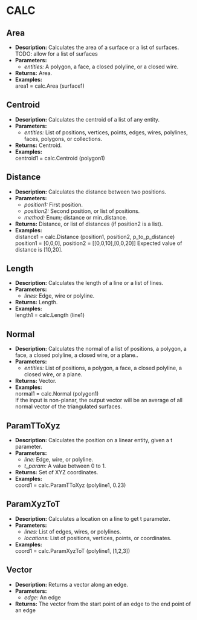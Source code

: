 # CALC    

## Area  
* **Description:** Calculates the area of a surface or a list of surfaces.
TODO: allow for a list of surfaces  
* **Parameters:**  
  * *entities:* A polygon, a face, a closed polyline, or a closed wire.  
* **Returns:** Area.  
* **Examples:**  
area1 = calc.Area (surface1)
  
  
## Centroid  
* **Description:** Calculates the centroid of a list of any entity.  
* **Parameters:**  
  * *entities:* List of positions, vertices, points, edges, wires, polylines, faces, polygons, or collections.  
* **Returns:** Centroid.  
* **Examples:**  
centroid1 = calc.Centroid (polygon1)
  
  
## Distance  
* **Description:** Calculates the distance between two positions.  
* **Parameters:**  
  * *position1:* First position.  
  * *position2:* Second position, or list of positions.  
  * *method:* Enum; distance or min_distance.  
* **Returns:** Distance, or list of distances (if position2 is a list).  
* **Examples:**  
distance1 = calc.Distance (position1, position2, p_to_p_distance)  
position1 = [0,0,0], position2 = [[0,0,10],[0,0,20]]
Expected value of distance is [10,20].
  
  
## Length  
* **Description:** Calculates the length of a line or a list of lines.  
* **Parameters:**  
  * *lines:* Edge, wire or polyline.  
* **Returns:** Length.  
* **Examples:**  
length1 = calc.Length (line1)
  
  
## Normal  
* **Description:** Calculates the normal of a list of positions, a polygon, a face, a closed polyline, a closed wire, or a plane..  
* **Parameters:**  
  * *entities:* List of positions, a polygon, a face, a closed polyline, a closed wire, or a plane.  
* **Returns:** Vector.  
* **Examples:**  
normal1 = calc.Normal (polygon1)  
If the input is non-planar, the output vector will be an average of all normal vector of the triangulated surfaces.
  
  
## ParamTToXyz  
* **Description:** Calculates the position on a linear entity, given a t parameter.  
* **Parameters:**  
  * *line:* Edge, wire, or polyline.  
  * *t_param:* A value between 0 to 1.  
* **Returns:** Set of XYZ coordinates.  
* **Examples:**  
coord1 = calc.ParamTToXyz (polyline1, 0.23)
  
  
## ParamXyzToT  
* **Description:** Calculates a location on a line to get t parameter.  
* **Parameters:**  
  * *lines:* List of edges, wires, or polylines.  
  * *locations:* List of positions, vertices, points, or coordinates.  
* **Examples:**  
coord1 = calc.ParamXyzToT (polyline1, [1,2,3])
  
  
## Vector  
* **Description:** Returns a vector along an edge.  
* **Parameters:**  
  * *edge:* An edge  
* **Returns:** The vector from the start point of an edge to the end point of an edge  
  
